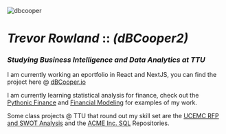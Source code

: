 <!--
**dBCooper2/dBCooper2** is a ✨ _special_ ✨ repository because its `README.md` (this file) appears on your GitHub profile.

Here are some ideas to get you started:

- 🔭 I’m currently working on ...
- 🌱 I’m currently learning ...
- 👯 I’m looking to collaborate on ...
- 🤔 I’m looking for help with ...
- 💬 Ask me about ...
- 📫 How to reach me: ...
- 😄 Pronouns: ...
- ⚡ Fun fact: ...
-->

![dbcooper](https://upload.wikimedia.org/wikipedia/commons/6/66/D._B._Cooper_jump.gif)

# _Trevor Rowland_ :: _(dBCooper2)_

### _Studying Business Intelligence and Data Analytics at TTU_

I am currently working an eportfolio in React and NextJS, you can find the project here @ [dBCooper.io]()

I am currently learning statistical analysis for finance, check out the [Pythonic Finance](https://github.com/dBCooper2/pythonic-finance) and [Financial Modeling](https://github.com/dBCooper2/financial-modeling) for examples of my work.

Some class projects @ TTU that round out my skill set are the [UCEMC RFP and SWOT Analysis](https://github.com/dBCooper2/UCEMC-RFP-and-SWOT-Analysis) and the [ACME Inc. SQL](https://github.com/dBCooper2/ACME_INC_SQL) Repositories.
